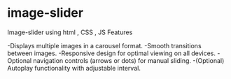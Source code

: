 # image-slider
Image-slider using html , CSS , JS
Features

-Displays multiple images in a carousel format.
-Smooth transitions between images.
-Responsive design for optimal viewing on all devices.
-Optional navigation controls (arrows or dots) for manual sliding.
-(Optional) Autoplay functionality with adjustable interval.
